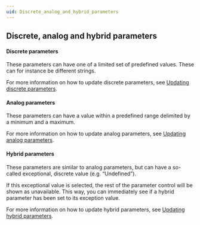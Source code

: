 ```yaml
---
uid: Discrete_analog_and_hybrid_parameters
---
```


## Discrete, analog and hybrid parameters

#### Discrete parameters

These parameters can have one of a limited set of predefined values. These can for instance be different strings.

For more information on how to update discrete parameters, see [Updating discrete parameters](xref:Updating_discrete_parameters).

#### Analog parameters

These parameters can have a value within a predefined range delimited by a minimum and a maximum.

For more information on how to update analog parameters, see [Updating analog parameters](xref:Updating_analog_parameters).

#### Hybrid parameters

These parameters are similar to analog parameters, but can have a so-called exceptional, discrete value (e.g. “Undefined”).

If this exceptional value is selected, the rest of the parameter control will be shown as unavailable. This way, you can immediately see if a hybrid parameter has been set to its exception value.

For more information on how to update hybrid parameters, see [Updating hybrid parameters](xref:Updating_hybrid_parameters).

